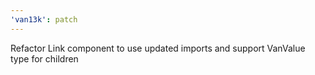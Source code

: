 ```yaml
---
'van13k': patch
---
```


Refactor Link component to use updated imports and support VanValue type for children
